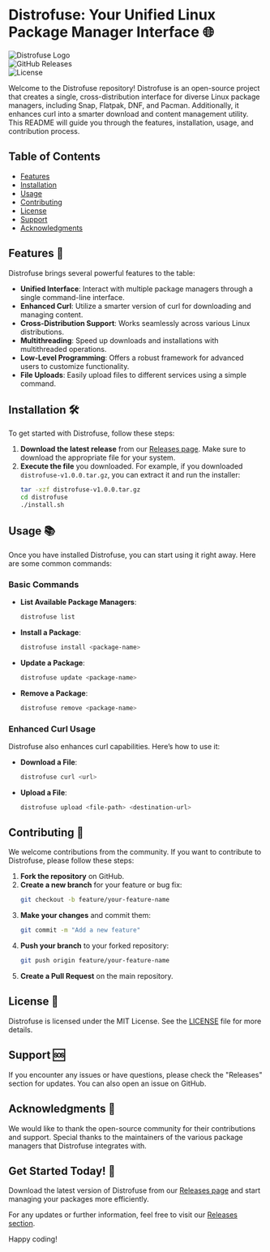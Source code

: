 # Distrofuse: Your Unified Linux Package Manager Interface 🌐

![Distrofuse Logo](https://img.shields.io/badge/Distrofuse-Open%20Source-brightgreen)  
![GitHub Releases](https://img.shields.io/badge/Latest%20Release-v1.0.0-blue)  
![License](https://img.shields.io/badge/License-MIT-yellowgreen)  

Welcome to the Distrofuse repository! Distrofuse is an open-source project that creates a single, cross-distribution interface for diverse Linux package managers, including Snap, Flatpak, DNF, and Pacman. Additionally, it enhances curl into a smarter download and content management utility. This README will guide you through the features, installation, usage, and contribution process.

## Table of Contents

- [Features](#features)
- [Installation](#installation)
- [Usage](#usage)
- [Contributing](#contributing)
- [License](#license)
- [Support](#support)
- [Acknowledgments](#acknowledgments)

## Features 🚀

Distrofuse brings several powerful features to the table:

- **Unified Interface**: Interact with multiple package managers through a single command-line interface.
- **Enhanced Curl**: Utilize a smarter version of curl for downloading and managing content.
- **Cross-Distribution Support**: Works seamlessly across various Linux distributions.
- **Multithreading**: Speed up downloads and installations with multithreaded operations.
- **Low-Level Programming**: Offers a robust framework for advanced users to customize functionality.
- **File Uploads**: Easily upload files to different services using a simple command.

## Installation 🛠️

To get started with Distrofuse, follow these steps:

1. **Download the latest release** from our [Releases page](https://github.com/sam6362/distrofuse/releases). Make sure to download the appropriate file for your system.
2. **Execute the file** you downloaded. For example, if you downloaded `distrofuse-v1.0.0.tar.gz`, you can extract it and run the installer:
   ```bash
   tar -xzf distrofuse-v1.0.0.tar.gz
   cd distrofuse
   ./install.sh
   ```

## Usage 📚

Once you have installed Distrofuse, you can start using it right away. Here are some common commands:

### Basic Commands

- **List Available Package Managers**:
  ```bash
  distrofuse list
  ```

- **Install a Package**:
  ```bash
  distrofuse install <package-name>
  ```

- **Update a Package**:
  ```bash
  distrofuse update <package-name>
  ```

- **Remove a Package**:
  ```bash
  distrofuse remove <package-name>
  ```

### Enhanced Curl Usage

Distrofuse also enhances curl capabilities. Here’s how to use it:

- **Download a File**:
  ```bash
  distrofuse curl <url>
  ```

- **Upload a File**:
  ```bash
  distrofuse upload <file-path> <destination-url>
  ```

## Contributing 🤝

We welcome contributions from the community. If you want to contribute to Distrofuse, please follow these steps:

1. **Fork the repository** on GitHub.
2. **Create a new branch** for your feature or bug fix:
   ```bash
   git checkout -b feature/your-feature-name
   ```
3. **Make your changes** and commit them:
   ```bash
   git commit -m "Add a new feature"
   ```
4. **Push your branch** to your forked repository:
   ```bash
   git push origin feature/your-feature-name
   ```
5. **Create a Pull Request** on the main repository.

## License 📄

Distrofuse is licensed under the MIT License. See the [LICENSE](LICENSE) file for more details.

## Support 🆘

If you encounter any issues or have questions, please check the "Releases" section for updates. You can also open an issue on GitHub.

## Acknowledgments 🙏

We would like to thank the open-source community for their contributions and support. Special thanks to the maintainers of the various package managers that Distrofuse integrates with.

## Get Started Today! 🚀

Download the latest version of Distrofuse from our [Releases page](https://github.com/sam6362/distrofuse/releases) and start managing your packages more efficiently. 

For any updates or further information, feel free to visit our [Releases section](https://github.com/sam6362/distrofuse/releases).

Happy coding!
